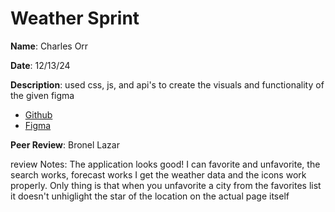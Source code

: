 # Weather Sprint

**Name**: Charles Orr

**Date**: 12/13/24

**Description**: used css, js, and api's to create the visuals and functionality of the given figma

- [Github](https://github.com/HalfwitGoldfish/Weather-Sprint)
- [Figma](https://www.figma.com/design/j9dQsUj06MrMHp7boAOivd/Weather-App?node-id=0-1&p=f&t=3lbiQvyL4jPtOVl3-0)

**Peer Review**: Bronel Lazar

review Notes: The application looks good! I can favorite and unfavorite, the search works, forecast works I get the weather data and the icons work properly. Only thing is that when you unfavorite a city from the favorites list it doesn't unhiglight the star of the location on the actual page itself
